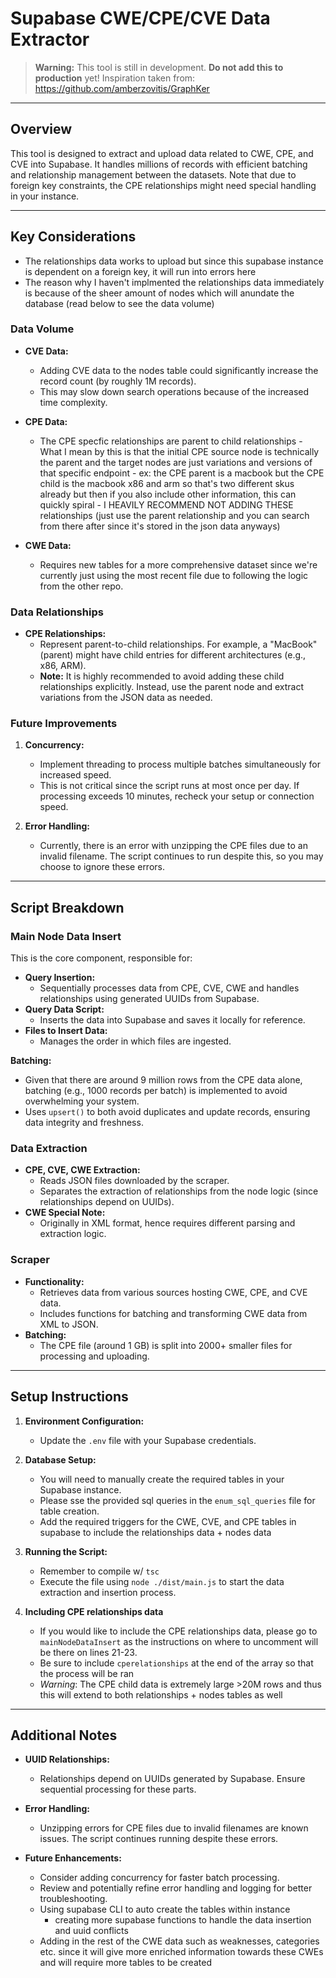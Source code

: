 # Supabase CWE/CPE/CVE Data Extractor

> **Warning:** This tool is still in development. **Do not add this to production** yet!
> Inspiration taken from: https://github.com/amberzovitis/GraphKer

---

## Overview

This tool is designed to extract and upload data related to CWE, CPE, and CVE into Supabase. It handles millions of records with efficient batching and relationship management between the datasets. Note that due to foreign key constraints, the CPE relationships might need special handling in your instance.

---

## Key Considerations
- The relationships data works to upload but since this supabase instance is dependent on a foreign key, it will run into errors here
- The reason why I haven't implmented the relationships data immediately is because of the sheer amount of nodes which will anundate the database (read below to see the data volume)

### Data Volume
- **CVE Data:**  
  - Adding CVE data to the nodes table could significantly increase the record count (by roughly 1M records).
  - This may slow down search operations because of the increased time complexity.

- **CPE Data:**  
  - The CPE specfic relationships are parent to child relationships
        - What I mean by this is that the initial CPE source node is technically the parent and the target nodes are just variations and versions of that specific endpoint
            - ex: the CPE parent is a macbook but the CPE child is the macbook x86 and arm so that's two different skus already but then if you also include other information, this can quickly spiral 
            - I HEAVILY RECOMMEND NOT ADDING THESE relationships (just use the parent relationship and you can search from there after since it's stored in the json data anyways)

- **CWE Data:**
  - Requires new tables for a more comprehensive dataset since we're currently just using the most recent file due to following the logic from the other repo.

### Data Relationships
- **CPE Relationships:**  
  - Represent parent-to-child relationships. For example, a "MacBook" (parent) might have child entries for different architectures (e.g., x86, ARM).
  - **Note:** It is highly recommended to avoid adding these child relationships explicitly. Instead, use the parent node and extract variations from the JSON data as needed.

### Future Improvements
1. **Concurrency:**  
   - Implement threading to process multiple batches simultaneously for increased speed.
   - This is not critical since the script runs at most once per day. If processing exceeds 10 minutes, recheck your setup or connection speed.

2. **Error Handling:**  
   - Currently, there is an error with unzipping the CPE files due to an invalid filename. The script continues to run despite this, so you may choose to ignore these errors.

---

## Script Breakdown

### Main Node Data Insert
This is the core component, responsible for:
- **Query Insertion:**  
  - Sequentially processes data from CPE, CVE, CWE and handles relationships using generated UUIDs from Supabase.
- **Query Data Script:**  
  - Inserts the data into Supabase and saves it locally for reference.
- **Files to Insert Data:**  
  - Manages the order in which files are ingested.

**Batching:**  
- Given that there are around 9 million rows from the CPE data alone, batching (e.g., 1000 records per batch) is implemented to avoid overwhelming your system.
- Uses `upsert()` to both avoid duplicates and update records, ensuring data integrity and freshness.

### Data Extraction
- **CPE, CVE, CWE Extraction:**  
  - Reads JSON files downloaded by the scraper.
  - Separates the extraction of relationships from the node logic (since relationships depend on UUIDs).
- **CWE Special Note:**  
  - Originally in XML format, hence requires different parsing and extraction logic.

### Scraper
- **Functionality:**  
  - Retrieves data from various sources hosting CWE, CPE, and CVE data.
  - Includes functions for batching and transforming CWE data from XML to JSON.
- **Batching:**  
  - The CPE file (around 1 GB) is split into 2000+ smaller files for processing and uploading.

---

## Setup Instructions

1. **Environment Configuration:**
   - Update the `.env` file with your Supabase credentials.

2. **Database Setup:**
   - You will need to manually create the required tables in your Supabase instance.
    - Please sse the provided sql queries in the `enum_sql_queries` file for table creation.
   - Add the required triggers for the CWE, CVE, and CPE tables in supabase to include the relationships data + nodes data

3. **Running the Script:**
   - Remember to compile w/ `tsc`
   - Execute the file using `node ./dist/main.js` to start the data extraction and insertion process.

4. **Including CPE relationships data**
   - If you would like to include the CPE relationships data, please go to `mainNodeDataInsert` as the instructions on where to uncomment will be there on lines 21-23.
    - Be sure to include `cperelationships` at the end of the array so that the process will be ran
   - *Warning*: The CPE child data is extremely large >20M rows and thus this will extend to both relationships + nodes tables as well

  

---

## Additional Notes

- **UUID Relationships:**  
  - Relationships depend on UUIDs generated by Supabase. Ensure sequential processing for these parts.
  
- **Error Handling:**  
  - Unzipping errors for CPE files due to invalid filenames are known issues. The script continues running despite these errors.

- **Future Enhancements:**  
  - Consider adding concurrency for faster batch processing.
  - Review and potentially refine error handling and logging for better troubleshooting.
  - Using supabase CLI to auto create the tables within instance
    - creating more supabase functions to handle the data insertion and uuid conflicts
  - Adding in the rest of the CWE data such as weaknesses, categories etc. since it will give more enriched information towards these CWEs and will require more tables to be created 

